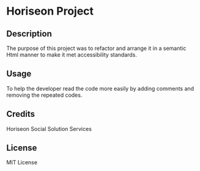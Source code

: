 # Horiseon Project

## Description

The purpose of this project was to refactor and arrange it in a semantic Html manner to make it met accessibility standards.


## Usage

To help the developer read the code more easily by adding comments and removing the repeated codes.



## Credits

Horiseon Social Solution Services

## License

MIT License